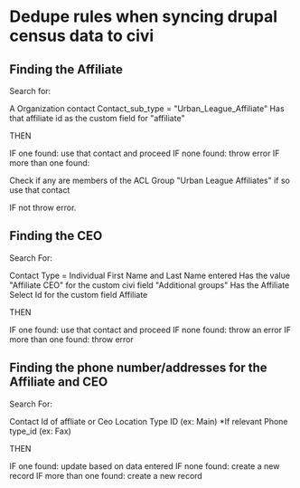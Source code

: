 # Dedupe rules when syncing drupal census data to civi

## Finding the Affiliate

Search for:

A Organization contact
Contact_sub_type = "Urban_League_Affiliate"
Has that affiliate id as the custom field for "affiliate"

THEN

IF one found: use that contact and proceed
IF none found: throw error
IF more than one found:

Check if any are members of the ACL Group "Urban League Affiliates" if so use that contact

IF not throw error.

## Finding the CEO
Search For:

Contact Type = Individual
First Name and Last Name entered
Has the value "Affiliate CEO" for the custom civi field "Additional groups"
Has the Affiliate Select Id for the custom field Affiliate

THEN

IF one found: use that contact and proceed
IF none found: throw an error
IF more than one found: throw error

## Finding the phone number/addresses for the Affiliate and CEO
Search For:

Contact Id of affliate or Ceo
Location Type ID (ex: Main)
*If relevant Phone type_id (ex: Fax)

THEN

IF one found: update based on data entered
IF none found: create a new record
IF more than one found: create a new record
